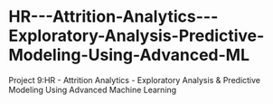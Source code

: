 # HR---Attrition-Analytics---Exploratory-Analysis-Predictive-Modeling-Using-Advanced-ML
Project 9:HR - Attrition Analytics -  Exploratory Analysis &amp; Predictive Modeling Using Advanced Machine Learning
